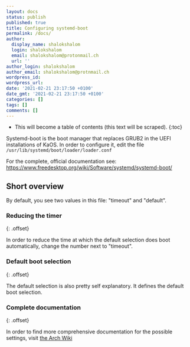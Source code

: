 ```yaml
---
layout: docs
status: publish
published: true
title: Configuring systemd-boot
permalink: /docs/
author:
  display_name: shalokshalom
  login: shalokshalom
  email: shalokshalom@protonmail.ch
  url: ''
author_login: shalokshalom
author_email: shalokshalom@protnmail.ch
wordpress_id: 
wordpress_url: 
date: '2021-02-21 23:17:50 +0100'
date_gmt: '2021-02-21 23:17:50 +0100'
categories: []
tags: []
comments: []
---
```

* This will become a table of contents (this text will be scraped).
{:toc}

Systemd-boot is the boot manager that replaces GRUB2 in the UEFI installations of KaOS. 
In order to configure it, edit the file ```/usr/lib/systemd/boot/loader/loader.conf```

For the complete, official documentation see: https://www.freedesktop.org/wiki/Software/systemd/systemd-boot/

## Short overview

By default, you see two values in this file: "timeout" and "default". 

### Reducing the timer
{: .offset}

In order to reduce the time at which the default selection does boot automatically, change the number next to "timeout". 

### Default boot selection
{: .offset}

The default selection is also pretty self explanatory. It defines the default boot selection. 

### Complete documentation
{: .offset}

In order to find more comprehensive documentation for the possible settings, visit [the Arch Wiki](https://wiki.archlinux.org/index.php/Systemd-boot#Configuration)
